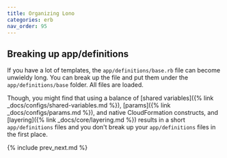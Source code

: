 ```yaml
---
title: Organizing Lono
categories: erb
nav_order: 95
---
```


## Breaking up app/definitions

If you have a lot of templates, the `app/definitions/base.rb` file can become unwieldy long.  You can break up the file and put them under the `app/definitions/base` folder. All files are loaded.

Though, you might find that using a balance of [shared variables]({% link _docs/configs/shared-variables.md %}), [params]({% link _docs/configs/params.md %}), and native CloudFormation constructs, and [layering]({% link _docs/core/layering.md %}) results in a short `app/definitions` files and you don't break up your `app/definitions` files in the first place.

{% include prev_next.md %}
